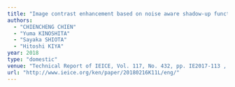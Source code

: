 ```yaml
---
title: "Image contrast enhancement based on noise aware shadow-up function"
authors:
  - "CHIENCHENG CHIEN"
  - "Yuma KINOSHITA"
  - "Sayaka SHIOTA"
  - "Hitoshi KIYA"
year: 2018
type: "domestic"
venue: "Technical Report of IEICE, Vol. 117, No. 432, pp. IE2017-113 , 北海道大学 , 2018-02-16."
url: "http://www.ieice.org/ken/paper/20180216K11L/eng/"
---
```

